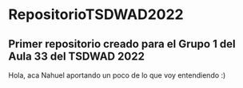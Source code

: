 # RepositorioTSDWAD2022
Primer repositorio creado para el Grupo 1 del Aula 33 del TSDWAD 2022
-
Hola, aca Nahuel aportando un poco de lo que voy entendiendo :)